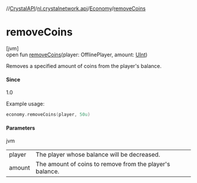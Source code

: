 //[CrystalAPI](../../../index.md)/[nl.crystalnetwork.api](../index.md)/[Economy](index.md)/[removeCoins](remove-coins.md)

# removeCoins

[jvm]\
open fun [removeCoins](remove-coins.md)(player: OfflinePlayer, amount: [UInt](https://kotlinlang.org/api/latest/jvm/stdlib/kotlin/-u-int/index.html))

Removes a specified amount of coins from the player's balance.

#### Since

1.0

Example usage:

```kotlin
economy.removeCoins(player, 50u)
```

#### Parameters

jvm

| | |
|---|---|
| player | The player whose balance will be decreased. |
| amount | The amount of coins to remove from the player's balance. |
